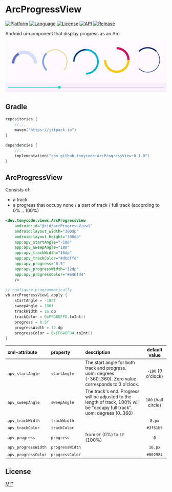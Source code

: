 ArcProgressView
===============

[![Platform](http://img.shields.io/badge/platform-android-brightgreen.svg?style=flat)](https://developer.android.com)
[![Language](http://img.shields.io/badge/language-kotlin-blue.svg?style=flat)](https://kotlinlang.org)
[![License](https://img.shields.io/badge/License-MIT-blue.svg)](LICENSE)
[![API](https://img.shields.io/badge/API-16%2B-blue.svg?style=flat)](https://apilevels.com)
[![Release](https://jitpack.io/v/tonycode/ArcProgressView.svg)](https://jitpack.io/#tonycode/ArcProgressView)

Android ui-component that display progress as an Arc

![demo](docs/demo.gif)


## Gradle

```kotlin
repositories {
    //...
    maven("https://jitpack.io")
}
```

```kotlin
dependencies {
    //...
    implementation("com.github.tonycode:ArcProgressView:0.1.0")
}
```


## ArcProgressView

Consists of:
- a track
- a progress that occupy none / a part of track / full track (according to 0% .. 100%)

```xml
<dev.tonycode.views.ArcProgressView
    android:id="@+id/arcProgressView1"
    android:layout_width="300dp"
    android:layout_height="300dp"
    app:apv_startAngle="-180"
    app:apv_sweepAngle="180"
    app:apv_trackWidth="16dp"
    app:apv_trackColor="#dbdffd"
    app:apv_progress="0.5"
    app:apv_progressWidth="12dp"
    app:apv_progressColor="#646fd4"
    />
```

```kotlin
// configure programmatically
vb.arcProgressView1.apply {
    startAngle = -180f
    sweepAngle = 180f
    trackWidth = 16.dp
    trackColor = 0xFFDBDFFD.toInt()
    progress = 0.5f
    progressWidth = 12.dp
    progressColor = 0xFF646FD4.toInt()
}
```

| xml-attribute       | property        | description                                                                                                                    |    default value    |
|:--------------------|:----------------|:-------------------------------------------------------------------------------------------------------------------------------|:-------------------:|
| `apv_startAngle`    | `startAngle`    | The start angle for both track and progress.<br/>uom: degrees (-360..360). Zero value corresponds to 3 o'clock.                | `-180` (9 o'clock)  |
| `apv_sweepAngle`    | `sweepAngle`    | The track's end. Progress will be adjusted to the length of track, 100% will be "occupy full track".<br/>uom: degrees (0..360) | `180` (half circle) |
| `apv_trackWidth`    | `trackWidth`    |                                                                                                                                |       `8.px`        |
| `apv_trackColor`    | `trackColor`    |                                                                                                                                |      `#3f51b5`      |
| `apv_progress`      | `progress`      | from `0f` (0%) to `1f` (100%)                                                                                                  |         `0`         |
| `apv_progressWidth` | `progressWidth` |                                                                                                                                |       `16.px`       |
| `apv_progressColor` | `progressColor` |                                                                                                                                |      `#002984`      |


## License

[MIT](LICENSE)
